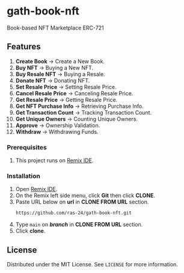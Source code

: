 # gath-book-nft

Book-based NFT Marketplace ERC-721

## Features
1. **Create Book** -> Create a New Book.
2. **Buy NFT** -> Buying a New NFT.
3. **Buy Resale NFT** -> Buying a Resale.
4. **Donate NFT** -> Donating NFT.
5. **Set Resale Price** -> Setting Resale Price.
6. **Cancel Resale Price** -> Canceling Resale Price.
7. **Get Resale Price** -> Getting Resale Price.
8. **Get NFT Purchase Info** -> Retrieving Purchase Info.
9. **Get Transaction Count** -> Tracking Transaction Count.
10. **Get Unique Owners** -> Counting Unique Owners.
11. **Approve** -> Ownership Validation.
12. **Withdraw** -> Withdrawing Funds.

### Prerequisites
1. This project runs on [Remix IDE](https://remix.ethereum.org).

### Installation
1. Open [Remix IDE](https://remix.ethereum.org).
2. On the Remix left side menu, click **Git** then click **CLONE**.
3. Paste URL below on **url** in **CLONE FROM URL** section.
   ```sh
   https://github.com/ras-24/gath-book-nft.git
   ```
4. Type ```main``` on ***branch*** in **CLONE FROM URL** section.
5. Click **clone**.

## License

Distributed under the MIT License. See `LICENSE` for more information.
